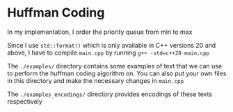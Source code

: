 # Huffman Coding

In my implementation, I order the priority queue from min to max

Since I use ```std::format()``` which is only available in C++ versions 20 and above, I have to compile ```main.cpp``` by running ```g++ -std=c++20 main.cpp```

The ```./examples/``` directory contains some examples of text that we can use to perform the huffman coding algorithm on. You can also put your own files in this directory and make the necessary changes in ```main.cpp```

The ```./examples_encodings/``` directory provides encodings of these texts respectively